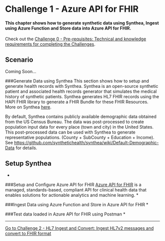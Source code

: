 # Challenge 1 - Azure API for FHIR

#### This chapter shows how to generate synthetic data using Synthea, Ingest using Azure Function and Store data into Azure API for FHIR.

Check out the [Challenge 0 - Pre-requisites: Technical and knowledge requirements for completing the Challenges](./Challenge0-Prerequistes/ReadMe.md).

## Scenario
Coming Soon...

###Generate Data using Synthea
This section shows how to setup and generate health records with Synthea.
Synthea is an open-source synthetic patient and associated health records generator that simulates the medical history of synthetic patients. Synthea generates HL7 FHIR records using the HAPI FHIR library to generate a FHIR Bundle for these FHIR Resources. More on Synthea [here](https://github.com/synthetichealth/synthea).

By default, Synthea contains publicly available demographic data obtained from the US Census Bureau. The data was post-processed to create population input data for every place (town and city) in the United States. This post-processed data can be used with Synthea to generate representative populations. (County + SubCounty + Education + Income). See https://github.com/synthetichealth/synthea/wiki/Default-Demographic-Data for details.

## Setup Synthea
*

###Setup and Configure Azure API for FHIR
[Azure API for FHIR](https://docs.microsoft.com/en-us/azure/healthcare-apis/) is a managed, standards-based, compliant API for clinical health data that enables solutions for actionable analytics and machine learning.
*

###Ingest Data using Azure Function and Store in Azure API for FHIR
*

###Test data loaded in Azure API for FHIR using Postman
* 


***

[Go to Challenge 2 - HL7 Ingest and Convert: Ingest HL7v2 messages and convert to FHIR format](./Challenge2-HL7IngestandConvert/ReadMe.md)
